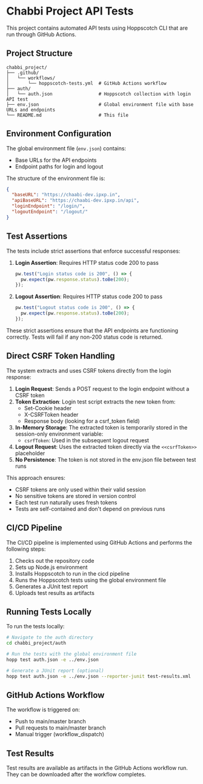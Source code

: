 # Chabbi Project API Tests

This project contains automated API tests using Hoppscotch CLI that are run through GitHub Actions.

## Project Structure

```
chabbi_project/
├── .github/
│   └── workflows/
│       └── hoppscotch-tests.yml  # GitHub Actions workflow
├── auth/
│   └── auth.json                 # Hoppscotch collection with login API test
├── env.json                      # Global environment file with base URLs and endpoints
└── README.md                     # This file
```

## Environment Configuration

The global environment file (`env.json`) contains:

- Base URLs for the API endpoints
- Endpoint paths for login and logout

The structure of the environment file is:

```json
{
  "baseURL": "https://chaabi-dev.ipxp.in",
  "apiBaseURL": "https://chaabi-dev.ipxp.in/api",
  "loginEndpoint": "/login/",
  "logoutEndpoint": "/logout/"
}
```

## Test Assertions

The tests include strict assertions that enforce successful responses:

1. **Login Assertion**: Requires HTTP status code 200 to pass
   ```javascript
   pw.test("Login status code is 200", () => {
     pw.expect(pw.response.status).toBe(200);
   });
   ```

2. **Logout Assertion**: Requires HTTP status code 200 to pass
   ```javascript
   pw.test("Logout status code is 200", () => {
     pw.expect(pw.response.status).toBe(200);
   });
   ```

These strict assertions ensure that the API endpoints are functioning correctly. Tests will fail if any non-200 status code is returned.

## Direct CSRF Token Handling

The system extracts and uses CSRF tokens directly from the login response:

1. **Login Request**: Sends a POST request to the login endpoint without a CSRF token
2. **Token Extraction**: Login test script extracts the new token from:
   - Set-Cookie header
   - X-CSRFToken header
   - Response body (looking for a csrf_token field)
3. **In-Memory Storage**: The extracted token is temporarily stored in the session-only environment variable:
   - `csrfToken`: Used in the subsequent logout request
4. **Logout Request**: Uses the extracted token directly via the `<<csrfToken>>` placeholder
5. **No Persistence**: The token is not stored in the env.json file between test runs

This approach ensures:
- CSRF tokens are only used within their valid session
- No sensitive tokens are stored in version control
- Each test run naturally uses fresh tokens
- Tests are self-contained and don't depend on previous runs

## CI/CD Pipeline

The CI/CD pipeline is implemented using GitHub Actions and performs the following steps:

1. Checks out the repository code
2. Sets up Node.js environment
3. Installs Hoppscotch to run in the cicd pipeline
4. Runs the Hoppscotch tests using the global environment file
5. Generates a JUnit test report
6. Uploads test results as artifacts

## Running Tests Locally

To run the tests locally:

```bash
# Navigate to the auth directory
cd chabbi_project/auth

# Run the tests with the global environment file
hopp test auth.json -e ../env.json

# Generate a JUnit report (optional)
hopp test auth.json -e ../env.json --reporter-junit test-results.xml
```

## GitHub Actions Workflow

The workflow is triggered on:
- Push to main/master branch
- Pull requests to main/master branch
- Manual trigger (workflow_dispatch)

## Test Results

Test results are available as artifacts in the GitHub Actions workflow run. They can be downloaded after the workflow completes. 



